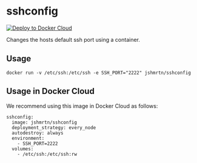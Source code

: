 # sshconfig

[![Deploy to Docker Cloud](https://files.cloud.docker.com/images/deploy-to-dockercloud.svg)](https://cloud.docker.com/stack/deploy/)

Changes the hosts default ssh port using a container.

## Usage

    docker run -v /etc/ssh:/etc/ssh -e SSH_PORT="2222" jshmrtn/sshconfig

## Usage in Docker Cloud

We recommend using this image in Docker Cloud as follows:

    sshconfig:
      image: jshmrtn/sshconfig
      deployment_strategy: every_node
      autodestroy: always
      environment:
        - SSH_PORT=2222
      volumes:
        - /etc/ssh:/etc/ssh:rw
